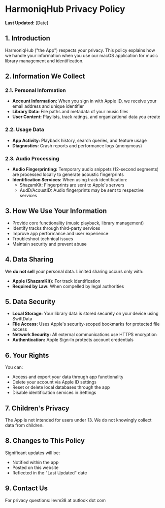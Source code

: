 # HarmoniqHub Privacy Policy

**Last Updated:** [Date]

## 1. Introduction
HarmoniqHub ("the App") respects your privacy. This policy explains how we handle your information when you use our macOS application for music library management and identification.

## 2. Information We Collect

### 2.1. Personal Information
- **Account Information:** When you sign in with Apple ID, we receive your email address  and unique identifier
- **Library Data:** File paths and metadata of your music files
- **User Content:** Playlists, track ratings, and organizational data you create

### 2.2. Usage Data
- **App Activity:** Playback history, search queries, and feature usage
- **Diagnostics:** Crash reports and performance logs (anonymous)

### 2.3. Audio Processing
- **Audio Fingerprinting:** Temporary audio snippets (12-second segments) are processed locally to generate acoustic fingerprints
- **Identification Services:** When using track identification:
  - ShazamKit: Fingerprints are sent to Apple's servers
  - AudD/AcoustID: Audio fingerprints may be sent to respective services

## 3. How We Use Your Information
- Provide core functionality (music playback, library management)
- Identify tracks through third-party services
- Improve app performance and user experience
- Troubleshoot technical issues
- Maintain security and prevent abuse

## 4. Data Sharing
We **do not sell** your personal data. Limited sharing occurs only with:
- **Apple (ShazamKit):** For track identification
- **Required by Law:** When compelled by legal authorities

## 5. Data Security
- **Local Storage:** Your library data is stored securely on your device using SwiftData
- **File Access:** Uses Apple's security-scoped bookmarks for protected file access
- **Network Security:** All external communications use HTTPS encryption
- **Authentication:** Apple Sign-In protects account credentials

## 6. Your Rights
You can:
- Access and export your data through app functionality
- Delete your account via Apple ID settings
- Reset or delete local databases through the app
- Disable identification services in Settings

## 7. Children's Privacy
The App is not intended for users under 13. We do not knowingly collect data from children.

## 8. Changes to This Policy
Significant updates will be:
- Notified within the app
- Posted on this website 
- Reflected in the "Last Updated" date

## 9. Contact Us
For privacy questions: levm38 at outlook dot com
